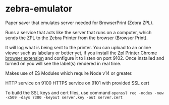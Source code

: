 # zebra-emulator
Paper saver that emulates server needed for BrowserPrint (Zebra ZPL).

Runs a service that acts like the server that runs on a computer, which sends the ZPL to the Zebra Printer from the browser (Browser Print).

It will log what is being sent to the printer.  You can upload to an online viewer such as [labelary](http://labelary.com/viewer.html) or better yet, if you install the [Zpl Printer Chrome browser extension](https://chrome.google.com/webstore/detail/zpl-printer/phoidlklenidapnijkabnfdgmadlcmjo?hl=en-US) and configure it to listen on port 9102. Once installed and turned on you will see the label(s) rendered in real time.

Makes use of ES Modules which require Node v14 or greater.

HTTP service on 9100
HTTPS service on 9101 with provided SSL cert

To build the SSL keys and cert files, use command `openssl req -nodes -new -x509 -days 7300 -keyout server.key -out server.cert`
